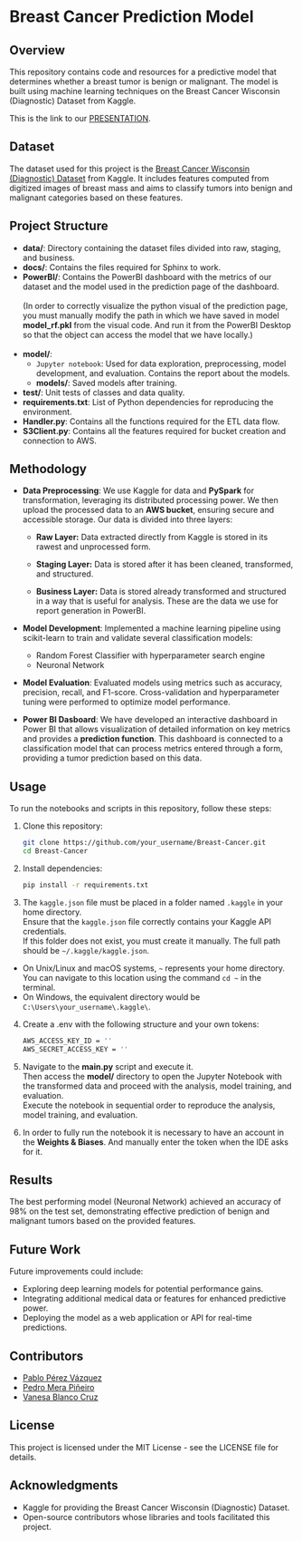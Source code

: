 # Breast Cancer Prediction Model

## Overview
This repository contains code and resources for a predictive model that determines whether a breast tumor is benign or malignant. The model is built using machine learning techniques on the Breast Cancer Wisconsin (Diagnostic) Dataset from Kaggle.

This is the link to our [PRESENTATION](https://www.canva.com/design/DAGIF6BYQO0/qSFvm4kqWXHB_q19sQE8Ew/view).

## Dataset
The dataset used for this project is the [Breast Cancer Wisconsin (Diagnostic) Dataset](https://www.kaggle.com/datasets/uciml/breast-cancer-wisconsin-data) from Kaggle. It includes features computed from digitized images of breast mass and aims to classify tumors into benign and malignant categories based on these features.

## Project Structure
- **data/**: Directory containing the dataset files divided into raw, staging, and business.
- **docs/**: Contains the files required for Sphinx to work.
- **PowerBI/**: Contains the PowerBI dashboard with the metrics of our dataset and the model used in the prediction page of the dashboard.<br><br>
(In order to correctly visualize the python visual of the prediction page, you must manually modify the path in which we have saved in model **model_rf.pkl** from the visual code. And run it from the PowerBI Desktop so that the object can access the model that we have locally.)<br><br>
- **model/**:
  - `Jupyter notebook`: Used for data exploration, preprocessing, model development, and evaluation. Contains the report about the models.
  - **models/**: Saved models after training.
- **test/**: Unit tests of classes and data quality.
- **requirements.txt**: List of Python dependencies for reproducing the environment.
- **Handler.py**: Contains all the functions required for the ETL data flow.
- **S3Client.py**: Contains all the features required for bucket creation and connection to AWS.

## Methodology
- **Data Preprocessing**: We use Kaggle for data and **PySpark** for transformation, leveraging its distributed processing power. We then upload the processed data to an **AWS bucket**, ensuring secure and accessible storage. Our data is divided into three layers:
    - **Raw Layer:**
  Data extracted directly from Kaggle is stored in its rawest and unprocessed form.

  - **Staging Layer:**
  Data is stored after it has been cleaned, transformed, and structured.

  - **Business Layer:**
  Data is stored already transformed and structured in a way that is useful for analysis. These are the data we use for report generation in PowerBI.

- **Model Development**: Implemented a machine learning pipeline using scikit-learn to train and validate several classification models:
  - Random Forest Classifier with hyperparameter search engine
  - Neuronal Network
- **Model Evaluation**: Evaluated models using metrics such as accuracy, precision, recall, and F1-score. Cross-validation and hyperparameter tuning were performed to optimize model performance.
- **Power BI Dasboard**: We have developed an interactive dashboard in Power BI that allows visualization of detailed information on key metrics and provides a **prediction function**. This dashboard is connected to a classification model that can process metrics entered through a form, providing a tumor prediction based on this data.

## Usage
To run the notebooks and scripts in this repository, follow these steps:
1. Clone this repository:
   ```bash
   git clone https://github.com/your_username/Breast-Cancer.git
   cd Breast-Cancer

2. Install dependencies:
   ```bash
   pip install -r requirements.txt

3. The `kaggle.json` file must be placed in a folder named `.kaggle` in your home directory.<br>Ensure that the `kaggle.json` file correctly contains your Kaggle API credentials.<br>If this folder does not exist, you must create it manually. The full path should be `~/.kaggle/kaggle.json`.

- On Unix/Linux and macOS systems, `~` represents your home directory. You can navigate to this location using the command `cd ~` in the terminal.
- On Windows, the equivalent directory would be `C:\Users\your_username\.kaggle\`.

4. Create a .env with the following structure and your own tokens:
   ```bash
   AWS_ACCESS_KEY_ID = ''
   AWS_SECRET_ACCESS_KEY = ''
   
5. Navigate to the **main.py** script and execute it.<br>
Then access the **model/** directory to open the Jupyter Notebook with the transformed data and proceed with the analysis, model training, and evaluation.<br>
Execute the notebook in sequential order to reproduce the analysis, model training, and evaluation.

6. In order to fully run the notebook it is necessary to have an account in the **Weights & Biases**. And manually enter the token when the IDE asks for it.

## Results

The best performing model (Neuronal Network) achieved an accuracy of 98% on the test set, demonstrating effective prediction of benign and malignant tumors based on the provided features.

## Future Work

Future improvements could include:
- Exploring deep learning models for potential performance gains.
- Integrating additional medical data or features for enhanced predictive power.
- Deploying the model as a web application or API for real-time predictions.

## Contributors

- [Pablo Pérez Vázquez](https://github.com/Panapv)
- [Pedro Mera Piñeiro](https://github.com/merpinped)
- [Vanesa Blanco Cruz](https://github.com/blacruvan)

## License

This project is licensed under the MIT License - see the LICENSE file for details.

## Acknowledgments

- Kaggle for providing the Breast Cancer Wisconsin (Diagnostic) Dataset.
- Open-source contributors whose libraries and tools facilitated this project.
